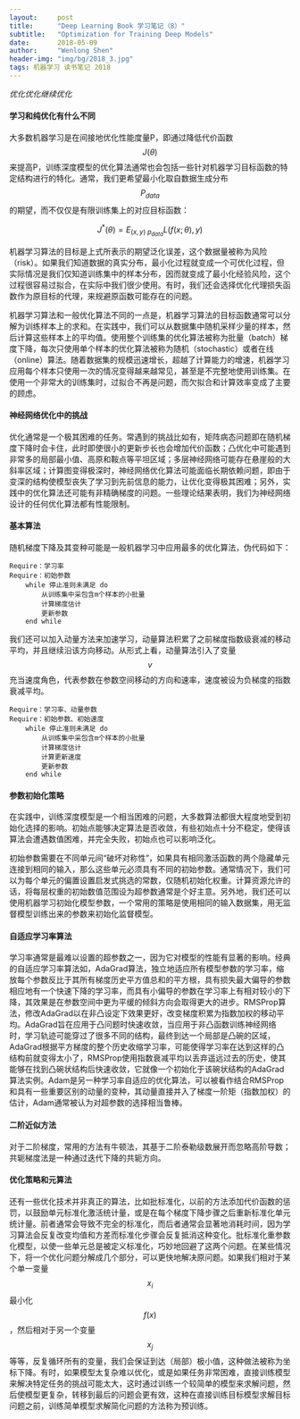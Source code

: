 ```yaml
---
layout:     post
title:      "Deep Learning Book 学习笔记（8）"
subtitle:   "Optimization for Training Deep Models"
date:       2018-05-09
author:     "Wenlong Shen"
header-img: "img/bg/2018_3.jpg"
tags: 机器学习 读书笔记 2018
---
```


<script type="text/javascript" src="https://cdnjs.cloudflare.com/ajax/libs/mathjax/2.7.1/MathJax.js?config=default"></script>

*优化优化继续优化*

#### 学习和纯优化有什么不同

大多数机器学习是在间接地优化性能度量P，即通过降低代价函数$$J(\theta)$$来提高P，训练深度模型的优化算法通常也会包括一些针对机器学习目标函数的特定结构进行的特化。通常，我们更希望最小化取自数据生成分布$$P_{data}$$的期望，而不仅仅是有限训练集上的对应目标函数：

$$J^*(\theta)=E_{(x,y)~p_{data}}L(f(x;\theta),y)$$

机器学习算法的目标是上式所表示的期望泛化误差，这个数据量被称为风险（risk）。如果我们知道数据的真实分布，最小化过程就变成一个可优化过程，但实际情况是我们仅知道训练集中的样本分布，因而就变成了最小化经验风险，这个过程很容易过拟合，在实际中我们很少使用。有时，我们还会选择优化代理损失函数作为原目标的代理，来规避原函数可能存在的问题。

机器学习算法和一般优化算法不同的一点是，机器学习算法的目标函数通常可以分解为训练样本上的求和。在实践中，我们可以从数据集中随机采样少量的样本，然后计算这些样本上的平均值。使用整个训练集的优化算法被称为批量（batch）梯度下降，每次只使用单个样本的优化算法被称为随机（stochastic）或者在线（online）算法。随着数据集的规模迅速增长，超越了计算能力的增速，机器学习应用每个样本只使用一次的情况变得越来越常见，甚至是不完整地使用训练集。在使用一个非常大的训练集时，过拟合不再是问题，而欠拟合和计算效率变成了主要的顾虑。

#### 神经网络优化中的挑战

优化通常是一个极其困难的任务。常遇到的挑战比如有，矩阵病态问题即在随机梯度下降时会卡住，此时即使很小的更新步长也会增加代价函数；凸优化中可能遇到非常多的局部最小值、高原和鞍点等平坦区域；多层神经网络可能存在悬崖般的大斜率区域；计算图变得极深时，神经网络优化算法可能面临长期依赖问题，即由于变深的结构使模型丧失了学习到先前信息的能力，让优化变得极其困难；另外，实践中的优化算法还可能有非精确梯度的问题。一些理论结果表明，我们为神经网络设计的任何优化算法都有性能限制。

#### 基本算法

随机梯度下降及其变种可能是一般机器学习中应用最多的优化算法，伪代码如下：

	Require：学习率
	Require：初始参数
	    while 停止准则未满足 do
	        从训练集中采包含m个样本的小批量
	        计算梯度估计
	        更新参数
	    end while

我们还可以加入动量方法来加速学习，动量算法积累了之前梯度指数级衰减的移动平均，并且继续沿该方向移动。从形式上看，动量算法引入了变量$$v$$充当速度角色，代表参数在参数空间移动的方向和速率，速度被设为负梯度的指数衰减平均。

	Require：学习率、动量参数
	Require：初始参数、初始速度
	    while 停止准则未满足 do
	        从训练集中采包含m个样本的小批量
	        计算梯度估计
	        计算更新速度
	        更新参数
	    end while

#### 参数初始化策略

在实践中，训练深度模型是一个相当困难的问题，大多数算法都很大程度地受到初始化选择的影响。初始点能够决定算法是否收敛，有些初始点十分不稳定，使得该算法会遭遇数值困难，并完全失败，初始点也可以影响泛化。

初始参数需要在不同单元间“破坏对称性”，如果具有相同激活函数的两个隐藏单元连接到相同的输入，那么这些单元必须具有不同的初始参数。通常情况下，我们可以为每个单元的偏置设置启发式挑选的常数，仅随机初始化权重。计算资源允许的话，将每层权重的初始数值范围设为超参数通常是个好主意。另外地，我们还可以使用机器学习初始化模型参数，一个常用的策略是使用相同的输入数据集，用无监督模型训练出来的参数来初始化监督模型。

#### 自适应学习率算法

学习率通常是最难以设置的超参数之一，因为它对模型的性能有显著的影响。经典的自适应学习率算法如，AdaGrad算法，独立地适应所有模型参数的学习率，缩放每个参数反比于其所有梯度历史平方值总和的平方根，具有损失最大偏导的参数相应地有一个快速下降的学习率，而具有小偏导的参数在学习率上有相对较小的下降，其效果是在参数空间中更为平缓的倾斜方向会取得更大的进步。RMSProp算法，修改AdaGrad以在非凸设定下效果更好，改变梯度积累为指数加权的移动平均。AdaGrad旨在应用于凸问题时快速收敛，当应用于非凸函数训练神经网络时，学习轨迹可能穿过了很多不同的结构，最终到达一个局部是凸碗的区域，AdaGrad根据平方梯度的整个历史收缩学习率，可能使得学习率在达到这样的凸结构前就变得太小了，RMSProp使用指数衰减平均以丢弃遥远过去的历史，使其能够在找到凸碗状结构后快速收敛，它就像一个初始化于该碗状结构的AdaGrad算法实例。Adam是另一种学习率自适应的优化算法，可以被看作结合RMSProp和具有一些重要区别的动量的变种，其动量直接并入了梯度一阶矩（指数加权）的估计，Adam通常被认为对超参数的选择相当鲁棒。

#### 二阶近似方法

对于二阶梯度，常用的方法有牛顿法，其基于二阶泰勒级数展开而忽略高阶导数；共轭梯度法是一种通过迭代下降的共轭方向。

#### 优化策略和元算法

还有一些优化技术并非真正的算法，比如批标准化，以前的方法添加代价函数的惩罚，以鼓励单元标准化激活统计量，或是在每个梯度下降步骤之后重新标准化单元统计量。前者通常会导致不完全的标准化，而后者通常会显著地消耗时间，因为学习算法会反复改变均值和方差而标准化步骤会反复抵消这种变化。批标准化重参数化模型，以使一些单元总是被定义标准化，巧妙地回避了这两个问题。在某些情况下，将一个优化问题分解成几个部分，可以更快地解决原问题。如果我们相对于某个单一变量$$x_i$$最小化$$f(x)$$，然后相对于另一个变量$$x_j$$等等，反复循环所有的变量，我们会保证到达（局部）极小值，这种做法被称为坐标下降。有时，如果模型太复杂难以优化，或是如果任务非常困难，直接训练模型来解决特定任务的挑战可能太大，这时通过训练一个较简单的模型来求解问题，然后使模型更复杂，转移到最后的问题会更有效，这种在直接训练目标模型求解目标问题之前，训练简单模型求解简化问题的方法称为预训练。
